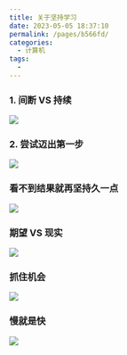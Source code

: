 ```yaml
---
title: 关于坚持学习
date: 2023-05-05 18:37:10
permalink: /pages/b566fd/
categories:
  - 计算机
tags:
  - 
---
```


### 1. 间断 VS 持续

![](https://raw.gitmirror.com/GanChuanYin/picture/main/blog/20230505183717.png)


### 2. 尝试迈出第一步

![](https://raw.gitmirror.com/GanChuanYin/picture/main/blog/20230505183816.png)


### 看不到结果就再坚持久一点
![](https://raw.gitmirror.com/GanChuanYin/picture/main/blog/20230505183903.png)

### 期望 VS 现实

![](https://raw.gitmirror.com/GanChuanYin/picture/main/blog/20230505183954.png)

### 抓住机会

![](https://raw.gitmirror.com/GanChuanYin/picture/main/blog/20230505184023.png)

### 慢就是快

![](https://raw.gitmirror.com/GanChuanYin/picture/main/blog/20230505184043.png)

